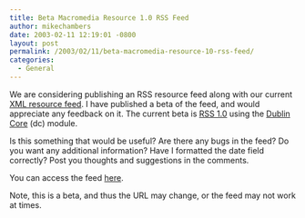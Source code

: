 ```yaml
---
title: Beta Macromedia Resource 1.0 RSS Feed
author: mikechambers
date: 2003-02-11 12:19:01 -0800
layout: post
permalink: /2003/02/11/beta-macromedia-resource-10-rss-feed/
categories:
  - General
---
```



We are considering publishing an RSS resource feed along with our current [XML resource feed][1]. I have published a beta of the feed, and would appreciate any feedback on it. The current beta is [RSS 1.0][2] using the [Dublin Core][3] (dc) module.

Is this something that would be useful? Are there any bugs in the feed? Do you want any additional information? Have I formatted the date field correctly? Post you thoughts and suggestions in the comments.

You can access the feed [here][4].

Note, this is a beta, and thus the URL may change, or the feed may not work at times.

 [1]: http://www.macromedia.com/desdev/articles/xml_resource_feed.html
 [2]: http://web.resource.org/rss/1.0/
 [3]: http://purl.org/rss/1.0/modules/dc/
 [4]: /mesh/xml/macromedia_resource.rdf